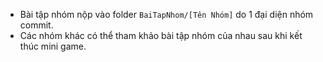 - Bài tập nhóm nộp vào folder `BaiTapNhom/[Tên Nhóm]` do 1 đại diện nhóm commit.
- Các nhóm khác có thể tham khảo bài tập nhóm của nhau sau khi kết thúc mini game.
